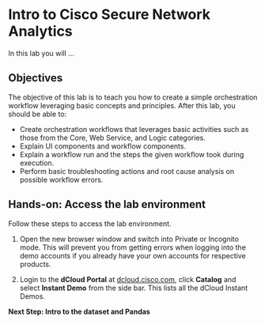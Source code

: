 # Intro to Cisco Secure Network Analytics
In this lab you will ...

## Objectives

The objective of this lab is to teach you how to create a simple orchestration workflow leveraging basic concepts and principles. After this lab, you should be able to:

* Create orchestration workflows that leverages basic activities such as those from the Core, Web Service, and Logic categories.
* Explain UI components and workflow components.
* Explain a workflow run and the steps the given workflow took during execution.
* Perform basic troubleshooting actions and root cause analysis on possible workflow errors.

## Hands-on: Access the lab environment

Follow these steps to access the lab environment.

1.  Open the new browser window and switch into Private or Incognito mode. This will prevent you from getting errors when logging into the demo accounts if you already have your own accounts for respective products.

2.  Login to the **dCloud Portal** at [dcloud.cisco.com](http://dcloud.cisco.com/),
  click **Catalog** and select **Instant Demo** from the side bar. This lists
  all the dCloud Instant Demos.

**Next Step: Intro to the dataset and Pandas**